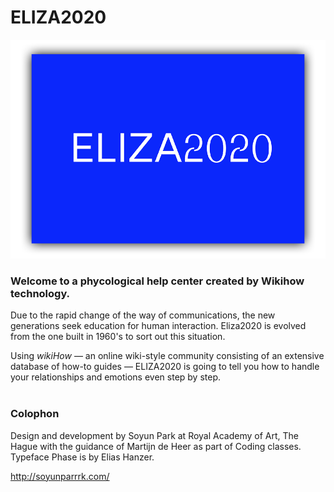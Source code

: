 # ELIZA2020

![Image of ELIZA2020](images/ELIZA2020.png)


### Welcome to a phycological help center created by Wikihow technology.

Due to the rapid change of the way of communications, the new generations seek education for human interaction. Eliza2020 is evolved from the one built in 1960's to sort out this situation.

Using *wikiHow* — an online wiki-style community consisting of an extensive database of how-to guides — ELIZA2020 is going to tell you how to handle your relationships and emotions even step by step. <br><br>

### Colophon

Design and development by Soyun Park at Royal Academy of Art, The Hague with the guidance of Martijn de Heer as part of Coding classes. <br>
Typeface Phase is by Elias Hanzer. <br>

http://soyunparrrk.com/

